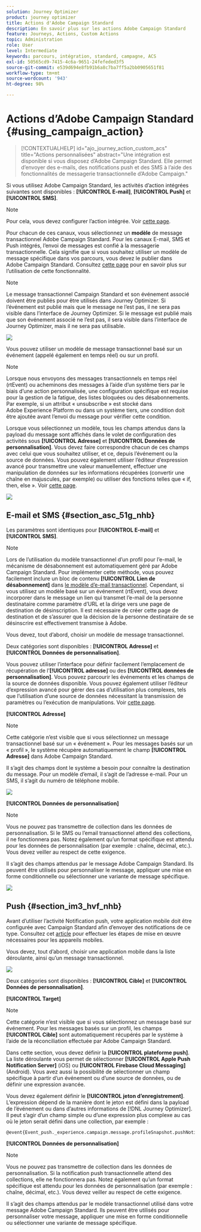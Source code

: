 ```yaml
---
solution: Journey Optimizer
product: journey optimizer
title: Actions d'Adobe Campaign Standard
description: En savoir plus sur les actions Adobe Campaign Standard
feature: Journeys, Actions, Custom Actions
topic: Administration
role: User
level: Intermediate
keywords: parcours, intégration, standard, campagne, ACS
exl-id: 50565cd9-7415-4c6a-9651-24fefeded3f5
source-git-commit: e539d694e8fb91b6a8c7ba7ff5a2bb0905651f81
workflow-type: tm+mt
source-wordcount: '943'
ht-degree: 98%

---
```


# Actions d’Adobe Campaign Standard {#using_campaign_action}

>[!CONTEXTUALHELP]
>id="ajo_journey_action_custom_acs"
>title="Actions personnalisées"
>abstract="Une intégration est disponible si vous disposez d’Adobe Campaign Standard. Elle permet d’envoyer des e-mails, des notifications push et des SMS à l’aide des fonctionnalités de messagerie transactionnelle d’Adobe Campaign."

Si vous utilisez Adobe Campaign Standard, les activités d’action intégrées suivantes sont disponibles : **[!UICONTROL E-mail]**, **[!UICONTROL Push]** et **[!UICONTROL SMS]**.

>[!NOTE]
>
>Pour cela, vous devez configurer l’action intégrée. Voir [cette page](../action/acs-action.md).

Pour chacun de ces canaux, vous sélectionnez un **modèle** de message transactionnel Adobe Campaign Standard. Pour les canaux E-mail, SMS et Push intégrés, l’envoi de messages est confié à la messagerie transactionnelle. Cela signifie que si vous souhaitez utiliser un modèle de message spécifique dans vos parcours, vous devez le publier dans Adobe Campaign Standard. Consultez [cette page](https://experienceleague.adobe.com/docs/campaign-standard/using/communication-channels/transactional-messaging/getting-started-with-transactional-msg.html?lang=fr) pour en savoir plus sur l’utilisation de cette fonctionnalité.

>[!NOTE]
>
>Le message transactionnel Campaign Standard et son événement associé doivent être publiés pour être utilisés dans Journey Optimizer. Si l’événement est publié mais que le message ne l’est pas, il ne sera pas visible dans l’interface de Journey Optimizer. Si le message est publié mais que son événement associé ne l’est pas, il sera visible dans l’interface de Journey Optimizer, mais il ne sera pas utilisable.

![](assets/journey59.png)

Vous pouvez utiliser un modèle de message transactionnel basé sur un événement (appelé également en temps réel) ou sur un profil.

>[!NOTE]
>
>Lorsque nous envoyons des messages transactionnels en temps réel (rtEvent) ou acheminons des messages à l’aide d’un système tiers par le biais d’une action personnalisée, une configuration spécifique est requise pour la gestion de la fatigue, des listes bloquées ou des désabonnements. Par exemple, si un attribut « unsubscribe » est stocké dans Adobe Experience Platform ou dans un système tiers, une condition doit être ajoutée avant l’envoi du message pour vérifier cette condition.

Lorsque vous sélectionnez un modèle, tous les champs attendus dans la payload du message sont affichés dans le volet de configuration des activités sous **[!UICONTROL Adresse]** et **[!UICONTROL Données de personnalisation]**. Vous devez faire correspondre chacun de ces champs avec celui que vous souhaitez utiliser, et ce, depuis l’événement ou la source de données. Vous pouvez également utiliser l’éditeur d’expression avancé pour transmettre une valeur manuellement, effectuer une manipulation de données sur les informations récupérées (convertir une chaîne en majuscules, par exemple) ou utiliser des fonctions telles que « if, then, else ». Voir [cette page](expression/expressionadvanced.md).

![](assets/journey60.png)

## E-mail et SMS {#section_asc_51g_nhb}

Les paramètres sont identiques pour **[!UICONTROL E-mail]** et **[!UICONTROL SMS]**.

>[!NOTE]
>
>Lors de l’utilisation du modèle transactionnel d’un profil pour l’e-mail, le mécanisme de désabonnement est automatiquement géré par Adobe Campaign Standard. Pour implémenter cette méthode, vous pouvez facilement inclure un bloc de contenu **[!UICONTROL Lien de désabonnement]** dans [le modèle d’e-mail transactionnel](https://experienceleague.adobe.com/docs/campaign-standard/using/communication-channels/transactional-messaging/getting-started-with-transactional-msg.html?lang=fr). Cependant, si vous utilisez un modèle basé sur un événement (rtEvent), vous devez incorporer dans le message un lien qui transmet l’e-mail de la personne destinataire comme paramètre d’URL et la dirige vers une page de destination de désinscription. Il est nécessaire de créer cette page de destination et de s’assurer que la décision de la personne destinataire de se désinscrire est effectivement transmise à Adobe.

Vous devez, tout d’abord, choisir un modèle de message transactionnel.

Deux catégories sont disponibles : **[!UICONTROL Adresse]** et **[!UICONTROL Données de personnalisation]**.

Vous pouvez utiliser l’interface pour définir facilement l’emplacement de récupération de l’**[!UICONTROL adresse]** ou des **[!UICONTROL données de personnalisation]**. Vous pouvez parcourir les événements et les champs de la source de données disponible. Vous pouvez également utiliser l’éditeur d’expression avancé pour gérer des cas d’utilisation plus complexes, tels que l’utilisation d’une source de données nécessitant la transmission de paramètres ou l’exécution de manipulations. Voir [cette page](expression/expressionadvanced.md).

**[!UICONTROL Adresse]**

>[!NOTE]
>
>Cette catégorie n’est visible que si vous sélectionnez un message transactionnel basé sur un « événement ». Pour les messages basés sur un « profil », le système récupère automatiquement le champ **[!UICONTROL Adresse]** dans Adobe Campaign Standard.

Il s’agit des champs dont le système a besoin pour connaître la destination du message. Pour un modèle d’email, il s’agit de l’adresse e-mail. Pour un SMS, il s’agit du numéro de téléphone mobile.

![](assets/journey61.png)

**[!UICONTROL Données de personnalisation]**

>[!NOTE]
>
>Vous ne pouvez pas transmettre de collection dans les données de personnalisation. Si le SMS ou l’email transactionnel attend des collections, il ne fonctionnera pas. Notez également qu’un format spécifique est attendu pour les données de personnalisation (par exemple : chaîne, décimal, etc.). Vous devez veiller au respect de cette exigence.

Il s’agit des champs attendus par le message Adobe Campaign Standard. Ils peuvent être utilisés pour personnaliser le message, appliquer une mise en forme conditionnelle ou sélectionner une variante de message spécifique.

![](assets/journey62.png)

## Push {#section_im3_hvf_nhb}

Avant d’utiliser l’activité Notification push, votre application mobile doit être configurée avec Campaign Standard afin d’envoyer des notifications de ce type. Consultez cet [article](https://helpx.adobe.com/fr/campaign/kb/integrate-mobile-sdk.html) pour effectuer les étapes de mise en œuvre nécessaires pour les appareils mobiles.

Vous devez, tout d’abord, choisir une application mobile dans la liste déroulante, ainsi qu’un message transactionnel.

![](assets/journey62bis.png)

Deux catégories sont disponibles : **[!UICONTROL Cible]** et **[!UICONTROL Données de personnalisation]**.

**[!UICONTROL Target]**

>[!NOTE]
>
>Cette catégorie n’est visible que si vous sélectionnez un message basé sur événement. Pour les messages basés sur un profil, les champs **[!UICONTROL Cible]** sont automatiquement récupérés par le système à l’aide de la réconciliation effectuée par Adobe Campaign Standard.

Dans cette section, vous devez définir la **[!UICONTROL plateforme push]**. La liste déroulante vous permet de sélectionner **[!UICONTROL Apple Push Notification Server]** (iOS) ou **[!UICONTROL Firebase Cloud Messaging]** (Android). Vous avez aussi la possibilité de sélectionner un champ spécifique à partir d’un événement ou d’une source de données, ou de définir une expression avancée.

Vous devez également définir le **[!UICONTROL jeton d’enregistrement]**. L’expression dépend de la manière dont le jeton est défini dans la payload de l’événement ou dans d’autres informations de [!DNL Journey Optimizer]. Il peut s’agir d’un champ simple ou d’une expression plus complexe au cas où le jeton serait défini dans une collection, par exemple :

```
@event{Event_push._experience.campaign.message.profileSnapshot.pushNotificationTokens.first().token}
```

**[!UICONTROL Données de personnalisation]**

>[!NOTE]
>
>Vous ne pouvez pas transmettre de collection dans les données de personnalisation. Si la notification push transactionnelle attend des collections, elle ne fonctionnera pas. Notez également qu’un format spécifique est attendu pour les données de personnalisation (par exemple : chaîne, décimal, etc.). Vous devez veiller au respect de cette exigence.

Il s’agit des champs attendus par le modèle transactionnel utilisé dans votre message Adobe Campaign Standard. Ils peuvent être utilisés pour personnaliser votre message, appliquer une mise en forme conditionnelle ou sélectionner une variante de message spécifique.
